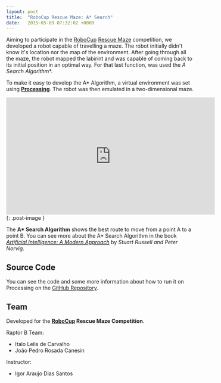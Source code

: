 ```yaml
---
layout: post
title:  "RoboCup Rescue Maze: A* Search"
date:   2015-05-09 07:32:02 +0000
---
```


Aiming to participate in the [RoboCup](http://www.robocup.org/) [Rescue Maze](http://rcj.robocup.org/rcj2016/rescue_maze_2016.pdf) competition, we developed a robot capable of travelling a maze. The robot initially didn't know it's location nor the map of the environment. After going through all the maze, the robot mapped the labirint and was capable of coming back to its initial position in an optimal way. For that last function, was used the **A* Search Algorithm**.

To make it easy to develop the A* Algorithm, a virtual environment was set using [**Processing**](http://processing.org/). The robot was then emulated in a two-dimensional maze.

<iframe width="560" height="315" src="https://www.youtube.com/embed/kW7m7xmpSxM?showinfo=0" frameborder="0" allowfullscreen></iframe>{: .post-image }

The **A\* Search Algorithm** shows the best route to move from a point A to a point B. You can see more about the A\* Search Algorithm in the book [_Artificial Intelligence: A Modern Approach_](http://aima.cs.berkeley.edu/) by _Stuart Russell and Peter Norvig_.

## Source Code

You can see the code and some more information about how to run it on Processing on the [GitHub Repository](https://github.com/italohdc/maze-solving).

## Team

Developed for the **[RoboCup](http://www.robocup.org/) Rescue Maze Competition**.

Raptor B Team:
 - Italo Lelis de Carvalho
 - João Pedro Rosada Canesin

Instructor:
 - Igor Araujo Dias Santos